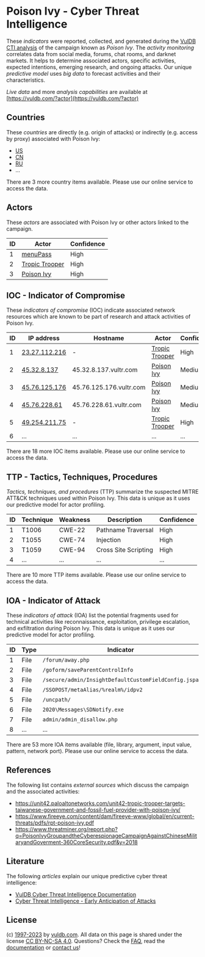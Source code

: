 # Poison Ivy - Cyber Threat Intelligence

These _indicators_ were reported, collected, and generated during the [VulDB CTI analysis](https://vuldb.com/?kb.cti) of the campaign known as _Poison Ivy_. The _activity monitoring_ correlates data from social media, forums, chat rooms, and darknet markets. It helps to determine associated actors, specific activities, expected intentions, emerging research, and ongoing attacks. Our unique _predictive model_ uses _big data_ to forecast activities and their characteristics.

_Live data_ and more _analysis capabilities_ are available at [https://vuldb.com/?actor](https://vuldb.com/?actor)

## Countries

These _countries_ are directly (e.g. origin of attacks) or indirectly (e.g. access by proxy) associated with Poison Ivy:

* [US](https://vuldb.com/?country.us)
* [CN](https://vuldb.com/?country.cn)
* [RU](https://vuldb.com/?country.ru)
* ...

There are 3 more country items available. Please use our online service to access the data.

## Actors

These _actors_ are associated with Poison Ivy or other actors linked to the campaign.

ID | Actor | Confidence
-- | ----- | ----------
1 | [menuPass](https://vuldb.com/?actor.menupass) | High
2 | [Tropic Trooper](https://vuldb.com/?actor.tropic_trooper) | High
3 | [Poison Ivy](https://vuldb.com/?actor.poison_ivy) | High

## IOC - Indicator of Compromise

These _indicators of compromise_ (IOC) indicate associated network resources which are known to be part of research and attack activities of Poison Ivy.

ID | IP address | Hostname | Actor | Confidence
-- | ---------- | -------- | ----- | ----------
1 | [23.27.112.216](https://vuldb.com/?ip.23.27.112.216) | - | [Tropic Trooper](https://vuldb.com/?actor.tropic_trooper) | High
2 | [45.32.8.137](https://vuldb.com/?ip.45.32.8.137) | 45.32.8.137.vultr.com | [Poison Ivy](https://vuldb.com/?actor.poison_ivy) | Medium
3 | [45.76.125.176](https://vuldb.com/?ip.45.76.125.176) | 45.76.125.176.vultr.com | [Poison Ivy](https://vuldb.com/?actor.poison_ivy) | Medium
4 | [45.76.228.61](https://vuldb.com/?ip.45.76.228.61) | 45.76.228.61.vultr.com | [Poison Ivy](https://vuldb.com/?actor.poison_ivy) | Medium
5 | [49.254.211.75](https://vuldb.com/?ip.49.254.211.75) | - | [Tropic Trooper](https://vuldb.com/?actor.tropic_trooper) | High
6 | ... | ... | ... | ...

There are 18 more IOC items available. Please use our online service to access the data.

## TTP - Tactics, Techniques, Procedures

_Tactics, techniques, and procedures_ (TTP) summarize the suspected MITRE ATT&CK techniques used within Poison Ivy. This data is unique as it uses our predictive model for actor profiling.

ID | Technique | Weakness | Description | Confidence
-- | --------- | -------- | ----------- | ----------
1 | T1006 | CWE-22 | Pathname Traversal | High
2 | T1055 | CWE-74 | Injection | High
3 | T1059 | CWE-94 | Cross Site Scripting | High
4 | ... | ... | ... | ...

There are 10 more TTP items available. Please use our online service to access the data.

## IOA - Indicator of Attack

These _indicators of attack_ (IOA) list the potential fragments used for technical activities like reconnaissance, exploitation, privilege escalation, and exfiltration during Poison Ivy. This data is unique as it uses our predictive model for actor profiling.

ID | Type | Indicator | Confidence
-- | ---- | --------- | ----------
1 | File | `/forum/away.php` | High
2 | File | `/goform/saveParentControlInfo` | High
3 | File | `/secure/admin/InsightDefaultCustomFieldConfig.jspa` | High
4 | File | `/SSOPOST/metaAlias/%realm%/idpv2` | High
5 | File | `/uncpath/` | Medium
6 | File | `2020\Messages\SDNotify.exe` | High
7 | File | `admin/admin_disallow.php` | High
8 | ... | ... | ...

There are 53 more IOA items available (file, library, argument, input value, pattern, network port). Please use our online service to access the data.

## References

The following list contains _external sources_ which discuss the campaign and the associated activities:

* https://unit42.paloaltonetworks.com/unit42-tropic-trooper-targets-taiwanese-government-and-fossil-fuel-provider-with-poison-ivy/
* https://www.fireeye.com/content/dam/fireeye-www/global/en/current-threats/pdfs/rpt-poison-ivy.pdf
* https://www.threatminer.org/report.php?q=PoisonIvyGroupandtheCyberespionageCampaignAgainstChineseMilitaryandGoverment-360CoreSecurity.pdf&y=2018

## Literature

The following _articles_ explain our unique predictive cyber threat intelligence:

* [VulDB Cyber Threat Intelligence Documentation](https://vuldb.com/?kb.cti)
* [Cyber Threat Intelligence - Early Anticipation of Attacks](https://www.scip.ch/en/?labs.20201022)

## License

(c) [1997-2023](https://vuldb.com/?kb.changelog) by [vuldb.com](https://vuldb.com/?kb.about). All data on this page is shared under the license [CC BY-NC-SA 4.0](https://creativecommons.org/licenses/by-nc-sa/4.0/). Questions? Check the [FAQ](https://vuldb.com/?kb.faq), read the [documentation](https://vuldb.com/?kb) or [contact us](https://vuldb.com/?contact)!
